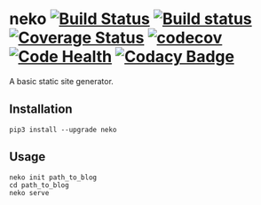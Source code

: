 # neko [![Build Status](https://travis-ci.org/Frederick-S/neko.svg?branch=master)](https://travis-ci.org/Frederick-S/neko) [![Build status](https://ci.appveyor.com/api/projects/status/kjvhdbpxg0q7d180?svg=true)](https://ci.appveyor.com/project/Frederick-S/neko) [![Coverage Status](https://coveralls.io/repos/github/Frederick-S/neko/badge.svg?branch=master)](https://coveralls.io/github/Frederick-S/neko?branch=master) [![codecov](https://codecov.io/gh/Frederick-S/neko/branch/master/graph/badge.svg)](https://codecov.io/gh/Frederick-S/neko) [![Code Health](https://landscape.io/github/Frederick-S/neko/master/landscape.svg?style=flat)](https://landscape.io/github/Frederick-S/neko/master) [![Codacy Badge](https://api.codacy.com/project/badge/Grade/282b41448f2f4516b2537882e5d8db6a)](https://www.codacy.com/app/Frederick-S/neko?utm_source=github.com&amp;utm_medium=referral&amp;utm_content=Frederick-S/neko&amp;utm_campaign=Badge_Grade)
A basic static site generator.

## Installation
```
pip3 install --upgrade neko
```

## Usage
```
neko init path_to_blog
cd path_to_blog
neko serve
```

